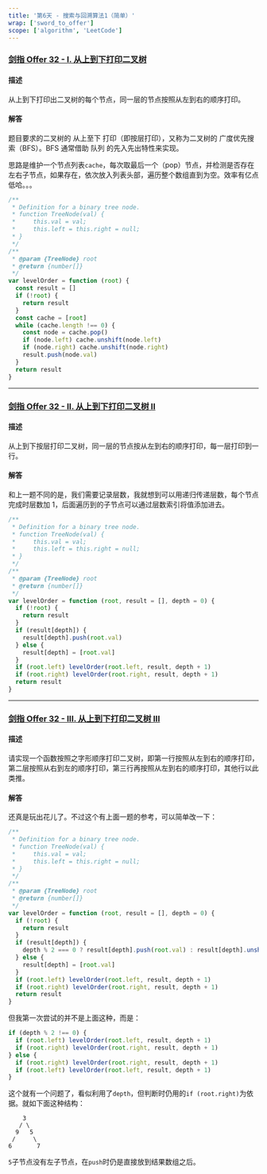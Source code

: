 ```yaml
---
title: '第6天 - 搜索与回溯算法1（简单）'
wrap: ['sword_to_offer']
scope: ['algorithm', 'LeetCode']
---
```


### [剑指 Offer 32 - I. 从上到下打印二叉树](https://leetcode-cn.com/problems/cong-shang-dao-xia-da-yin-er-cha-shu-lcof/)

#### 描述

从上到下打印出二叉树的每个节点，同一层的节点按照从左到右的顺序打印。

#### 解答

题目要求的二叉树的 从上至下 打印（即按层打印），又称为二叉树的 广度优先搜索（BFS）。BFS 通常借助 队列 的先入先出特性来实现。

思路是维护一个节点列表`cache`，每次取最后一个（pop）节点，并检测是否存在左右子节点，如果存在，依次放入列表头部，遍历整个数组直到为空。效率有亿点低哈。。。

```javascript
/**
 * Definition for a binary tree node.
 * function TreeNode(val) {
 *     this.val = val;
 *     this.left = this.right = null;
 * }
 */
/**
 * @param {TreeNode} root
 * @return {number[]}
 */
var levelOrder = function (root) {
  const result = []
  if (!root) {
    return result
  }
  const cache = [root]
  while (cache.length !== 0) {
    const node = cache.pop()
    if (node.left) cache.unshift(node.left)
    if (node.right) cache.unshift(node.right)
    result.push(node.val)
  }
  return result
}
```

---

### [剑指 Offer 32 - II. 从上到下打印二叉树 II](https://leetcode-cn.com/problems/cong-shang-dao-xia-da-yin-er-cha-shu-ii-lcof/)

#### 描述

从上到下按层打印二叉树，同一层的节点按从左到右的顺序打印，每一层打印到一行。

#### 解答

和上一题不同的是，我们需要记录层数，我就想到可以用递归传递层数，每个节点完成时层数加 1，后面遍历到的子节点可以通过层数索引将值添加进去。

```javascript
/**
 * Definition for a binary tree node.
 * function TreeNode(val) {
 *     this.val = val;
 *     this.left = this.right = null;
 * }
 */
/**
 * @param {TreeNode} root
 * @return {number[]}
 */
var levelOrder = function (root, result = [], depth = 0) {
  if (!root) {
    return result
  }
  if (result[depth]) {
    result[depth].push(root.val)
  } else {
    result[depth] = [root.val]
  }
  if (root.left) levelOrder(root.left, result, depth + 1)
  if (root.right) levelOrder(root.right, result, depth + 1)
  return result
}
```

---

### [剑指 Offer 32 - III. 从上到下打印二叉树 III](https://leetcode-cn.com/problems/cong-shang-dao-xia-da-yin-er-cha-shu-iii-lcof/)

#### 描述

请实现一个函数按照之字形顺序打印二叉树，即第一行按照从左到右的顺序打印，第二层按照从右到左的顺序打印，第三行再按照从左到右的顺序打印，其他行以此类推。

#### 解答

还真是玩出花儿了。不过这个有上面一题的参考，可以简单改一下：

```javascript
/**
 * Definition for a binary tree node.
 * function TreeNode(val) {
 *     this.val = val;
 *     this.left = this.right = null;
 * }
 */
/**
 * @param {TreeNode} root
 * @return {number[]}
 */
var levelOrder = function (root, result = [], depth = 0) {
  if (!root) {
    return result
  }
  if (result[depth]) {
    depth % 2 === 0 ? result[depth].push(root.val) : result[depth].unshift(root.val)
  } else {
    result[depth] = [root.val]
  }
  if (root.left) levelOrder(root.left, result, depth + 1)
  if (root.right) levelOrder(root.right, result, depth + 1)
  return result
}
```

但我第一次尝试的并不是上面这种，而是：

```javascript
if (depth % 2 !== 0) {
  if (root.left) levelOrder(root.left, result, depth + 1)
  if (root.right) levelOrder(root.right, result, depth + 1)
} else {
  if (root.right) levelOrder(root.right, result, depth + 1)
  if (root.left) levelOrder(root.left, result, depth + 1)
}
```

这个就有一个问题了，看似利用了`depth`，但判断时仍用的`if (root.right)`为依据。就如下面这种结构：

```text
    3
   / \
  9   5
 /     \
6       7
```

`5`子节点没有左子节点，在`push`时仍是直接放到结果数组之后。
